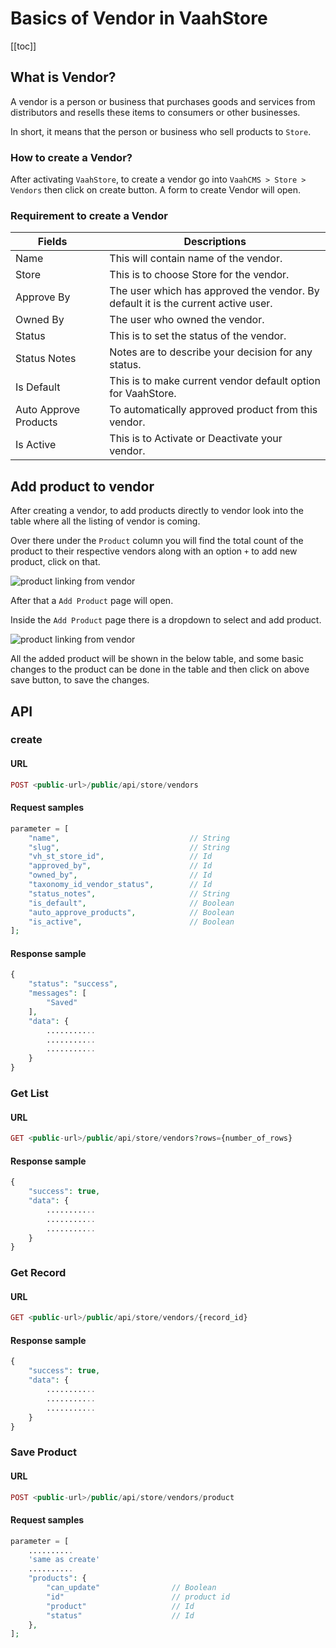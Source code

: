 # Basics of Vendor in VaahStore

[[toc]]

## What is Vendor?

A vendor is a person or business that purchases goods and services from distributors and resells these items to consumers or other businesses.

In short, it means that the person or business who sell products to `Store`.

### How to create a Vendor?

After activating `VaahStore`, to create a vendor go into `VaahCMS > Store > Vendors` then click on create button. A form to create Vendor will open.

### Requirement to create a Vendor

| Fields         |      | Descriptions                                      |
| ------------ | ---- | -------------------------------------------- |
| Name    |      | This will contain name of the vendor.    |
| Store         |      | This is to choose Store for the vendor.         |
| Approve By        |      | The user which has approved the vendor. By default it is the current active user.        |
| Owned By   |      | The user who owned the vendor.   |
| Status         |      | This is to set the status of the vendor.         |
| Status Notes   |      | Notes are to describe your decision for any status.   |
| Is Default     |      | This is to make current vendor default option for VaahStore.     |
| Auto Approve Products        |      | To automatically approved product from this vendor.        |
| Is Active         |      | This is to Activate or Deactivate your vendor.         |


## Add product to vendor

After creating a vendor, to add products directly to vendor look into the table where all the listing of vendor is coming.

Over there under the `Product` column you will find the total count of the product to their respective vendors along with an option `+` to add new product, click on that.

<img :src="$withBase('/images/vaahstore/product_link_btn_in_vendor.png')" alt="product linking from vendor">

After that a `Add Product` page will open. 

Inside the `Add Product` page there is a dropdown to select and add product.

<img :src="$withBase('/images/vaahstore/dropdown_to_select_add_product_in_vendor.png')" alt="product linking from vendor">

All the added product will be shown in the below table, and some basic changes to the product can be done in the table and then click on above save button, to save the changes.

## API

### create

#### URL
```php
POST <public-url>/public/api/store/vendors
```

#### Request samples

```php
parameter = [
    "name",                             // String
    "slug",                             // String
    "vh_st_store_id",                   // Id
    "approved_by",                      // Id
    "owned_by",                         // Id
    "taxonomy_id_vendor_status",        // Id
    "status_notes",                     // String
    "is_default",                       // Boolean
    "auto_approve_products",            // Boolean
    "is_active",                        // Boolean
];
```

#### Response sample

```php
{
    "status": "success",
    "messages": [
        "Saved"
    ],
    "data": {
        ...........
        ...........
        ...........
    }
}
```

### Get List

#### URL
```php
GET <public-url>/public/api/store/vendors?rows={number_of_rows}
```

#### Response sample

```php
{
    "success": true,
    "data": {
        ...........
        ...........
        ...........
    }
}
```

### Get Record

#### URL
```php
GET <public-url>/public/api/store/vendors/{record_id}
```

#### Response sample

```php
{
    "success": true,
    "data": {
        ...........
        ...........
        ...........
    }
}
```

### Save Product

#### URL
```php
POST <public-url>/public/api/store/vendors/product
```

#### Request samples

```php
parameter = [
    ..........
    'same as create'
    ..........
    "products": {
        "can_update"                // Boolean
        "id"                        // product id
        "product"                   // Id
        "status"                    // Id
    },
];
```

